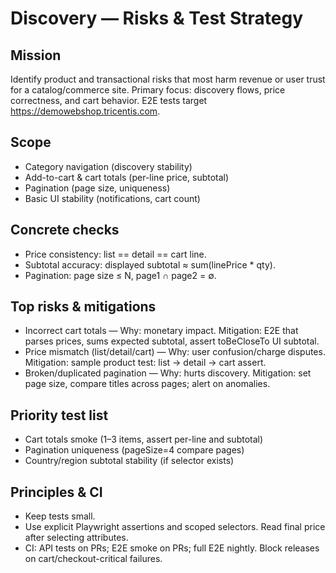 # Discovery — Risks & Test Strategy

## Mission
Identify product and transactional risks that most harm revenue or user trust for a catalog/commerce site. Primary focus: discovery flows, price correctness, and cart behavior. E2E tests target https://demowebshop.tricentis.com.

## Scope
- Category navigation (discovery stability)  
- Add-to-cart & cart totals (per-line price, subtotal)  
- Pagination (page size, uniqueness)  
- Basic UI stability (notifications, cart count)

## Concrete checks
- Price consistency: list == detail == cart line.  
- Subtotal accuracy: displayed subtotal ≈ sum(linePrice * qty).  
- Pagination: page size ≤ N, page1 ∩ page2 = ∅.

## Top risks & mitigations
- Incorrect cart totals — Why: monetary impact. Mitigation: E2E that parses prices, sums expected subtotal, assert toBeCloseTo UI subtotal.  
- Price mismatch (list/detail/cart) — Why: user confusion/charge disputes. Mitigation: sample product test: list → detail → cart assert.  
- Broken/duplicated pagination — Why: hurts discovery. Mitigation: set page size, compare titles across pages; alert on anomalies.

## Priority test list
- Cart totals smoke (1–3 items, assert per-line and subtotal)  
- Pagination uniqueness (pageSize=4 compare pages)  
- Country/region subtotal stability (if selector exists)  

## Principles & CI
- Keep tests small.  
- Use explicit Playwright assertions and scoped selectors. Read final price after selecting attributes.  
- CI: API tests on PRs; E2E smoke on PRs; full E2E nightly. Block releases on cart/checkout-critical failures.



